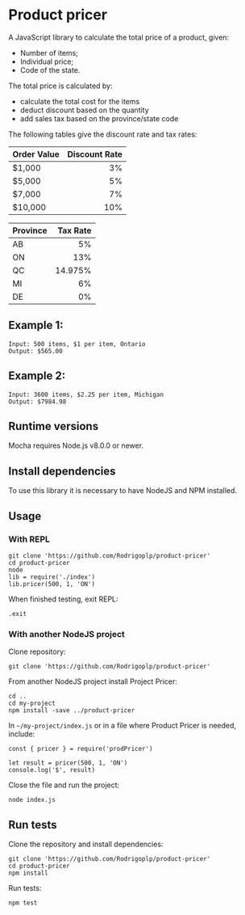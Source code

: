 # Product pricer

A JavaScript library to calculate the total price of a product, given:

* Number of items;
* Individual price;
* Code of the state.

The total price is calculated by:
 
* calculate the total cost for the items
* deduct discount based on the quantity
* add sales tax based on the province/state code
 
The following tables give the discount rate and tax rates:
 
| Order Value | Discount Rate |
| ------------- |-------------:|
| $1,000        | 3% |
| $5,000        | 5% |
| $7,000        | 7% |
| $10,000       | 10% |
 
| Province | Tax Rate |
| ------------- |-------------:|
| AB | 5% |
| ON | 13% |
| QC | 14.975% |
| MI | 6% |
| DE | 0% |
 
## Example 1:
 
```
Input: 500 items, $1 per item, Ontario
Output: $565.00
```

## Example 2:
 
```
Input: 3600 items, $2.25 per item, Michigan
Output: $7984.98
```

## Runtime versions

Mocha requires Node.js v8.0.0 or newer.

## Install dependencies

To use this library it is necessary to have NodeJS and NPM installed.

## Usage

### With REPL

```
git clone 'https://github.com/Rodrigoplp/product-pricer'
cd product-pricer
node
lib = require('./index')
lib.pricer(500, 1, 'ON')
```

When finished testing, exit REPL:

```
.exit
```

### With another NodeJS project

Clone repository:

```
git clone 'https://github.com/Rodrigoplp/product-pricer'
```

From another NodeJS project install Project Pricer:

```
cd ..
cd my-project
npm install -save ../product-pricer
```

In `~/my-project/index.js` or in a file where Product Pricer is needed, include:

```
const { pricer } = require('prodPricer')

let result = pricer(500, 1, 'ON')
console.log('$', result)
```

Close the file and run the project:

```
node index.js
```

## Run tests

Clone the repository and install dependencies:

```
git clone 'https://github.com/Rodrigoplp/product-pricer'
cd product-pricer
npm install
```

Run tests:

```
npm test
```
